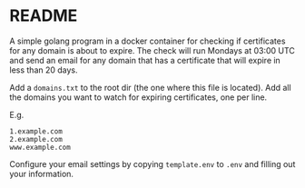 # README

A simple golang program in a docker container for checking if certificates for any domain is about to expire. The check will run Mondays at 03:00 UTC and send an email for any domain that has a certificate that will expire in less than 20 days.

Add a `domains.txt` to the root dir (the one where this file is located). Add all the domains you want to watch for expiring certificates, one per line.

E.g.

```
1.example.com
2.example.com
www.example.com
```
Configure your email settings by copying `template.env` to `.env` and filling out your information.


